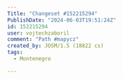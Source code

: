 ```yaml
---
Title: "Changeset #152215294"
PublishDate: "2024-06-03T19:51:24Z"
id: 152215294
user: vojtechzaboril
comment: "Path #mapycz"
created_by: JOSM/1.5 (18822 cs)
tags:
  - Montenegro

---
```


